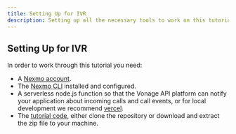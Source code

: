 ```yaml
---
title: Setting Up for IVR
description: Setting up all the necessary tools to work on this tutorial
---
```

## Setting Up for IVR

In order to work through this tutorial you need:

* A [Nexmo account](https://dashboard.nexmo.com/sign-up).
* The [Nexmo CLI](https://github.com/nexmo/nexmo-cli) installed and configured.
* A serverless node.js function so that the Vonage API platform can notify your application about incoming calls and call events, or for local development we recommend [vercel](https://vercel.com). 
* The [tutorial code](https://github.com/spiritbro1/nodejs-phone-menu), either clone the repository or download and extract the zip file to your machine.
